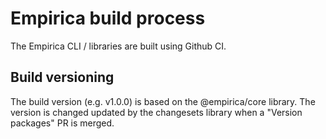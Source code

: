 # Empirica build process 

The Empirica CLI / libraries are built using Github CI.

## Build versioning

The build version (e.g. v1.0.0) is based on the @empirica/core library. 
The version is changed updated by the changesets library when a "Version packages" PR is merged.

